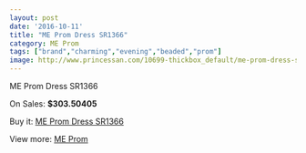 ```yaml
---
layout: post
date: '2016-10-11'
title: "ME Prom Dress SR1366"
category: ME Prom
tags: ["brand","charming","evening","beaded","prom"]
image: http://www.princessan.com/10699-thickbox_default/me-prom-dress-sr1366.jpg
---
```

ME Prom Dress SR1366

On Sales: **$303.50405**
<a href="https://www.princessan.com/en/me-prom/4702-me-prom-dress-sr1366.html"><amp-img layout="responsive" width="600" height="600" src="//www.princessan.com/10699-thickbox_default/me-prom-dress-sr1366.jpg" alt="ME Prom Dress SR1366 0" /></a>

Buy it: [ME Prom Dress SR1366](https://www.princessan.com/en/me-prom/4702-me-prom-dress-sr1366.html "ME Prom Dress SR1366")

View more: [ME Prom](https://www.princessan.com/en/33-me-prom "ME Prom")